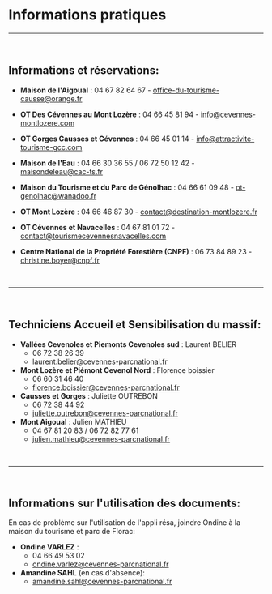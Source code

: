 
# Informations pratiques
***
<br/>

## Informations et réservations:

* **Maison de l'Aigoual** : 04 67 82 64 67 - office-du-tourisme-causse@orange.fr

* **OT Des Cévennes au Mont Lozère** : 04 66 45 81 94 - info@cevennes-montlozere.com

* **OT Gorges Causses et Cévennes** :  04 66 45 01 14 - info@attractivite-tourisme-gcc.com

* **Maison de l'Eau** :  04 66 30 36 55 / 06 72 50 12 42 - maisondeleau@cac-ts.fr

* **Maison du Tourisme et du Parc de Génolhac** :  04 66 61 09 48 - ot-genolhac@wanadoo.fr

* **OT Mont Lozère** :  04 66 46 87 30 - contact@destination-montlozere.fr

* **OT Cévennes et Navacelles** : 04 67 81 01 72 - contact@tourismecevennesnavacelles.com

* **Centre National de la Propriété Forestière (CNPF)** : 06 73 84 89 23 - christine.boyer@cnpf.fr

<br/>

***
<br/>

## Techniciens Accueil et Sensibilisation du massif:


* **Vallées Cevenoles et Piemonts Cevenoles sud** : Laurent BELIER
  * 06 72 38 26 39
  * laurent.belier@cevennes-parcnational.fr
* **Mont Lozère et Piémont Cevenol Nord** : Florence boissier
  * 06 60 31 46 40
  * florence.boissier@cevennes-parcnational.fr
* **Causses et Gorges** : Juliette OUTREBON
  * 06 72 38 44 92
  * juliette.outrebon@cevennes-parcnational.fr
* **Mont Aigoual** : Julien MATHIEU
  * 04 67 81 20 83 / 06 72 82 77 61
  * julien.mathieu@cevennes-parcnational.fr


<br/>

***
<br/>

## Informations sur l'utilisation des documents:

En cas de problème sur l'utilisation de l'appli résa, joindre Ondine à la maison du tourisme et parc de Florac:

* **Ondine VARLEZ** :
  * 04 66 49 53 02
  * ondine.varlez@cevennes-parcnational.fr
* **Amandine SAHL**  (en cas d'absence):
  * amandine.sahl@cevennes-parcnational.fr

